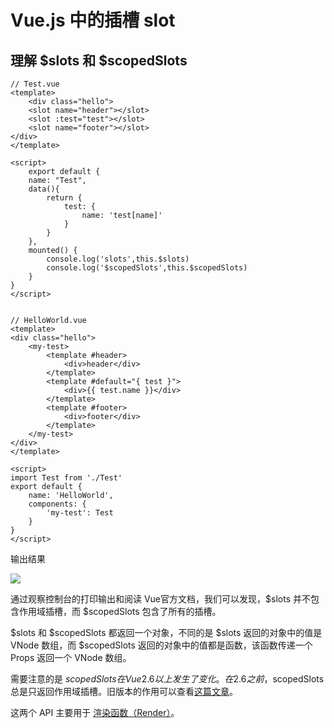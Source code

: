 # Vue.js 中的插槽 slot


## 理解 $slots 和 $scopedSlots

    // Test.vue
    <template>
        <div class="hello">
        <slot name="header"></slot>
        <slot :test="test"></slot>
        <slot name="footer"></slot>
    </div>
    </template>

    <script>
        export default {
        name: "Test",
        data(){
            return {
                test: {
                    name: 'test[name]'
                }
            }
        },
        mounted() {
            console.log('slots',this.$slots)
            console.log('$scopedSlots',this.$scopedSlots)
        }
    }
    </script>

    
    // HelloWorld.vue
    <template>
    <div class="hello">
        <my-test>
            <template #header>
                <div>header</div>
            </template>
            <template #default="{ test }">
                <div>{{ test.name }}</div>
            </template>
            <template #footer>
                <div>footer</div>
            </template>
        </my-test>
    </div>
    </template>

    <script>
    import Test from './Test'
    export default {
        name: 'HelloWorld',
        components: {
            'my-test': Test
        }
    }
    </script>

输出结果

![](https://gitee.com/wdq937/note-pic/raw/master/img/20210220180522.png)

通过观察控制台的打印输出和阅读 Vue官方文档，我们可以发现，$slots 并不包含作用域插槽，而 $scopedSlots 包含了所有的插槽。

$slots 和 $scopedSlots 都返回一个对象，不同的是 $slots 返回的对象中的值是 VNode 数组，而 $scopedSlots 返回的对象中的值都是函数，该函数传递一个 Props 返回一个 VNode 数组。

需要注意的是 $scopedSlots 在 Vue 2.6以上发生了变化。在 2.6 之前，$scopedSlots 总是只返回作用域插槽。旧版本的作用可以查看[这篇文章](https://blog.csdn.net/guzhao593/article/details/89219229)。

这两个 API 主要用于 [渲染函数（Render）](https://cn.vuejs.org/v2/guide/render-function.html)。